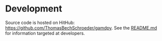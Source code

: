 # Development

Source code is hosted on HitHub: <https://github.com/ThomasBechSchroeder/gamdpy>.
See the [README.md](https://github.com/ThomasBechSchroeder/gamdpy/blob/master/README.md) 
for information targeted at developers.
